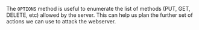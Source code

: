 The `OPTIONS` method is useful to enumerate the list of methods (PUT,
GET, DELETE, etc) allowed by the server. This can help us plan the
further set of actions we can use to attack the webserver.
